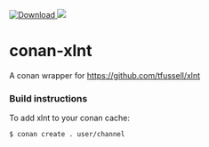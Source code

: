 [ ![Download](https://api.bintray.com/packages/shajeenahmed/conan/xlnt%3Amaster/images/download.svg?version=1.3.0%3Arelease) ](https://bintray.com/shajeenahmed/conan/xlnt%3Amaster/1.3.0%3Arelease/link)
<a href="https://travis-ci.org/shajeen/conan-xlnt"><img src="https://travis-ci.org/shajeen/conan-xlnt.svg?branch=master"></a>

# conan-xlnt
A conan wrapper for https://github.com/tfussell/xlnt

### Build instructions


To add xlnt to your conan cache:
```sh
$ conan create . user/channel 
```
